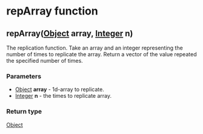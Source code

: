 repArray function
=================
repArray([Object](../types/Object.md) **array**, [Integer](../types/Integer.md) **n**)
--------------------------------------------------------------------------------------

The replication function. Take an array and an integer representing the number of times to replicate the array. Return a vector of the value repeated the specified number of times.

### Parameters

- [Object](../types/Object.md) **array** - 1d-array to replicate.
- [Integer](../types/Integer.md) **n** - the times to replicate array.

### Return type

[Object](../types/Object.md)



